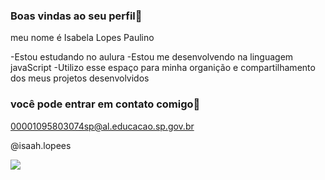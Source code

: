 ###  Boas vindas ao seu perfil💙

meu nome é Isabela Lopes Paulino

-Estou estudando no aulura 
-Estou me desenvolvendo na linguagem javaScript
-Utilizo esse espaço para minha organição e compartilhamento dos meus projetos desenvolvidos 

### você pode entrar em contato comigo📧

00001095803074sp@al.educacao.sp.gov.br

@isaah.lopees


![](https://media1.tenor.com/m/IIxvyrhdmJEAAAAC/love-hearts.gif)

